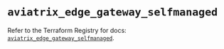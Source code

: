 # `aviatrix_edge_gateway_selfmanaged`

Refer to the Terraform Registry for docs: [`aviatrix_edge_gateway_selfmanaged`](https://registry.terraform.io/providers/aviatrixsystems/aviatrix/8.1.10/docs/resources/edge_gateway_selfmanaged).
